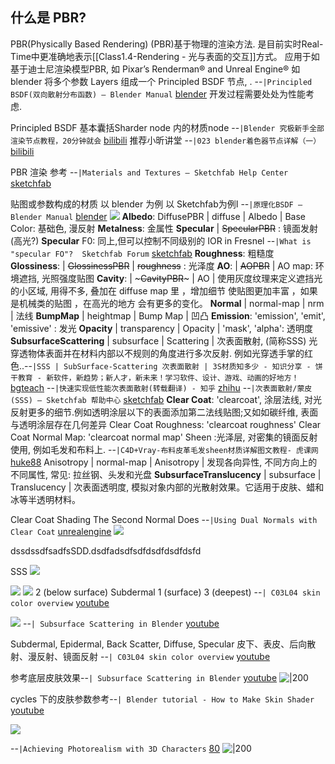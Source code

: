 ## 什么是 PBR?
PBR(Physically Based Rendering) 
(PBR)基于物理的渲染方法.
是目前实时Real-Time中更准确地表示[[Class1.4-Rendering - 光与表面的交互]]方式。
应用于如基于迪士尼渲染模型PBR, 如 Pixar’s Renderman® and Unreal Engine®
如 blender 将多个参数 Layers 组成一个 Principled BSDF 节点, .  --`|Principled BSDF(双向散射分布函数) — Blender Manual` [blender](https://docs.blender.org/manual/en/3.3/render/shader_nodes/shader/principled.html)
开发过程需要处处为性能考虑.

Principled BSDF 基本囊括Sharder node 内的材质node 
--`|Blender 究极新手全部渲染节点教程，20分钟就会` [bilibili](https://www.bilibili.com/video/BV1he411x7eK/?t=95)
推荐小昕讲堂 --`|023 blender着色器节点详解（一）` [bilibili](https://www.bilibili.com/video/BV1Fv4y1w7nT/?t=944)



PBR 渲染 
参考 --`|Materials and Textures – Sketchfab Help Center` [sketchfab](https://help.sketchfab.com/hc/en-us/articles/202600873-Materials-and-Textures)

贴图或参数构成的材质
以 blender 为例
以 Sketchfab为例I
--`|原理化BSDF — Blender Manual` [blender](https://docs.blender.org/manual/zh-hans/3.3/render/shader_nodes/shader/principled.html)
![](https://docs.blender.org/manual/zh-hans/3.3/_images/render_shader-nodes_shader_principled_example-1a.jpg)
**Albedo**: DiffusePBR | diffuse | Albedo | Base Color: 基础色, 漫反射
**Metalness**: 金属性
**Specular** | ~~SpecularPBR~~  : 镜面发射(高光?)
**Specular** F0: 同上,但可以控制不同级别的 IOR in  Fresnel --`|What is "specular FO"?  Sketchfab Forum` [sketchfab](https://forum.sketchfab.com/t/what-is-specular-fo/22752/5) 
**Roughness**: 粗糙度
**Glossiness**: | ~~GlossinessPBR~~ | ~~roughness~~ : 光泽度
**AO**: | ~~AOPBR~~ | AO map: 环境遮挡, 光照强度贴图
**Cavity**: | ~~~CavityPBR~~~ | AO | 使用灰度纹理来定义遮挡光的小区域, 用得不多, 叠加在 diffuse map 里 ，增加细节 使贴图更加丰富 ，如果是机械类的贴图 ，在高光的地方 会有更多的变化。
**Normal** | normal-map | nrm | 法线
**BumpMap** | heightmap | Bump Map | 凹凸
**Emission**: 'emission', 'emit', 'emissive' : 发光
**Opacity** | transparency | Opacity |  'mask', 'alpha': 透明度
**SubsurfaceScattering** | subsurface | Scattering | 次表面散射, (简称SSS) 光穿透物体表面并在材料内部以不规则的角度进行多次反射. 例如光穿透手掌的红色..--`|SSS | SubSurface-Scattering 次表面散射 | 3S材质知多少 - 知识分享 - 饼干教育 - 新软件，新趋势；新人才，新未来！学习软件、设计、游戏、动画的好地方！` [bgteach](https://www.bgteach.com/article/206)
--`|快速实现低性能次表面散射(转载翻译) - 知乎` [zhihu](https://zhuanlan.zhihu.com/p/343303096)
 --`|次表面散射/蒙皮 (SSS) – Sketchfab 帮助中心` [sketchfab](https://help.sketchfab.com/hc/en-us/articles/4402386565777-Subsurface-Scattering-Skin-SSS-)
**Clear Coat**:  'clearcoat', 涂层法线, 对光反射更多的细节.例如透明涂层以下的表面添加第二法线贴图;又如如碳纤维, 表面与透明涂层存在几何差异
Clear Coat Roughness: 'clearcoat roughness'
Clear Coat Normal Map: 'clearcoat normal map'
Sheen :光泽层, 对密集的镜面反射使用, 例如毛发和布料上. --`|C4D+Vray-布料皮革毛发sheen材质详解图文教程- 虎课网` [huke88](https://huke88.com/baike/a54949/)
Anisotropy | normal-map | Anisotropy | 发现各向异性, 不同方向上的不同属性, 常见: 拉丝钢、头发和光盘
**SubsurfaceTranslucency** | subsurface | Translucency | 次表面透明度, 模拟对象内部的光散射效果。它适用于皮肤、蜡和冰等半透明材料。



Clear Coat Shading
The Second Normal Does --`|Using Dual Normals with Clear Coat` [unrealengine](https://docs.unrealengine.com/5.0/en-US/using-dual-normals-with-clear-coat-in-unreal-engine/)
![](https://i.imgur.com/EnjI4CH.png)

 
dssdssdfsadfsSDD.dsdfadsdfsdfdsdfdsdfdsfd

SSS 
![](https://i.imgur.com/AR4zvHQ.png)

![](https://i.imgur.com/mtB9Tei.png)
![](https://i.imgur.com/GFERqev.png)
2 (below surface)  Subdermal
1 (surface)
3 (deepest) 
--`| C03L04 skin color overview` [youtube](https://youtu.be/18R-vjW1Gio?t=207)

![](https://i.imgur.com/07YmVD4.png)
--`| Subsurface Scattering in Blender` [youtube](https://youtu.be/iLYkTBz9_do?t=522)

Subdermal, Epidermal, Back Scatter, Diffuse, Specular
皮下、表皮、后向散射、漫反射、镜面反射
--`| C03L04 skin color overview` [youtube](https://youtu.be/18R-vjW1Gio?t=262)

参考底层皮肤效果--`| Subsurface Scattering in Blender` [youtube](https://youtu.be/iLYkTBz9_do?t=462)
![|200](https://i.ytimg.com/vi/iLYkTBz9_do/hqdefault.jpg)

cycles 下的皮肤参数参考--`| Blender tutorial - How to Make Skin Shader` [youtube](https://youtu.be/B3TnEMoNIr4?t=722)

![](https://i.imgur.com/XZJNb0B.png)

--`|Achieving Photorealism with 3D Characters` [80](https://80.lv/articles/004adk-tips-for-creating-photorealistic-3d-characters/?sfns=mo%27)
![|200](https://cdn.80.lv/api/upload/post/376/images/5d28781c59cc2/contain_1200x630.jpg)
